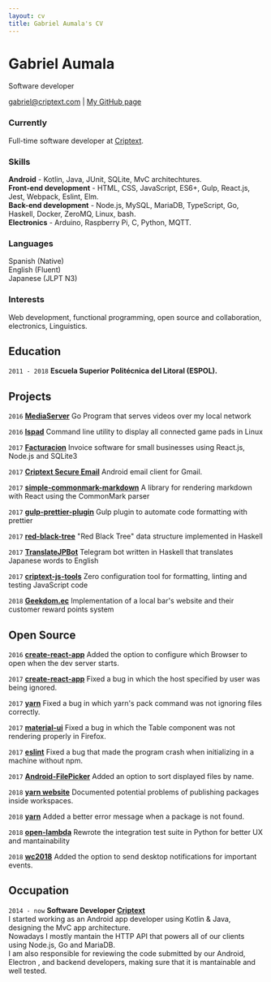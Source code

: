 ```yaml
---
layout: cv
title: Gabriel Aumala's CV
---
```

# Gabriel Aumala
Software developer

<div id="webaddress">
<a href="gabriel@criptext.com">gabriel@criptext.com</a>
| <a href="https://github.com/GAumala">My GitHub page</a>
</div>


### Currently

Full-time software developer at [Criptext](https://criptext.com/).

### Skills

**Android** - Kotlin, Java, JUnit, SQLite, MvC architechtures.<br>
**Front-end development** - HTML, CSS, JavaScript, ES6+, Gulp, React.js, Jest, Webpack, Eslint, Elm.<br>
**Back-end development** - Node.js, MySQL, MariaDB, TypeScript, Go, Haskell, Docker, ZeroMQ, Linux, bash.<br>
**Electronics** - Arduino, Raspberry Pi, C, Python, MQTT. 

### Languages

Spanish (Native)<br>
English (Fluent)<br> 
Japanese (JLPT N3)

### Interests

Web development, functional programming, open source and collaboration,
electronics, Linguistics.


## Education

`2011 - 2018`
__Escuela Superior Politécnica del Litoral (ESPOL).__



## Projects

`2016`
**[MediaServer](https://github.com/GAumala/MediaServer)**
Go Program that serves videos over my local network

`2016`
**[lspad](https://github.com/GAumala/lspad)**
Command line utility to display all connected game pads in Linux

`2017`
**[Facturacion](https://github.com/GAumala/Facturacion)**
Invoice software for small businesses using React.js, Node.js and SQLite3

`2017`
**[Criptext Secure Email](https://play.google.com/store/apps/details?id=com.criptext.secureemail)**
Android email client for Gmail.

`2017`
**[simple-commonmark-markdown](https://github.com/GAumala/simple-commonmark-react)**
A library for rendering markdown with React using the CommonMark parser

`2017`
**[gulp-prettier-plugin](https://github.com/GAumala/gulp-prettier-plugin)**
Gulp plugin to automate code formatting with prettier

`2017`
**[red-black-tree](https://github.com/GAumala/red-black-tree)**
"Red Black Tree" data structure implemented in Haskell

`2017`
**[TranslateJPBot](https://github.com/GAumala/TranslateJPBot)**
Telegram bot written in Haskell that translates Japanese words to English

`2017`
**[criptext-js-tools](https://github.com/Criptext/criptext-js-tools)**
Zero configuration tool for formatting, linting and testing JavaScript code

`2018`
**[Geekdom.ec](https://geekdom.ec)**
Implementation of a local bar's website and their customer reward points system


## Open Source 

`2016`
**[create-react-app](https://github.com/facebookincubator/create-react-app/pull/1148)**
Added the option to configure which Browser to open when the dev server starts.

`2017`
**[create-react-app](https://github.com/facebookincubator/create-react-app/pull/1301)**
Fixed a bug in which the host specified by user was being ignored.

`2017`
**[yarn](https://github.com/yarnpkg/yarn/pull/3538)**
Fixed a bug in which yarn's pack command was not ignoring files correctly.

`2017`
**[material-ui](https://github.com/callemall/material-ui/pull/7484)**
Fixed a bug in which the Table component was not rendering properly in Firefox.

`2017`
**[eslint](https://github.com/eslint/eslint/pull/9169)**
Fixed a bug that made the program crash when initializing in a machine without npm.

`2017`
**[Android-FilePicker](https://github.com/DroidNinja/Android-FilePicker/pull/104)**
Added an option to sort displayed files by name.

`2018`
**[yarn website](https://github.com/yarnpkg/website/pull/755)**
Documented potential problems of publishing packages inside workspaces.

`2018`
**[yarn](https://github.com/yarnpkg/yarn/pull/5213)**
Added a better error message when a package is not found.

`2018`
**[open-lambda](https://github.com/open-lambda/open-lambda/pull/41)**
Rewrote the integration test suite in Python for better UX and mantainability

`2018`
**[wc2018](https://github.com/cedricblondeau/world-cup-2018-cli-dashboard/issues/28)**
Added the option to send desktop notifications for important events.


## Occupation

`2014 - now`
**Software Developer [Criptext](https://criptext.com)**<br>
I started working as an Android app developer using Kotlin & Java, designing the
MvC app architecture.<br>
Nowadays I mostly mantain the HTTP API that powers all of our clients using 
Node.js, Go and MariaDB.<br>
I am also responsible for reviewing the code submitted by our Android, Electron
, and backend developers, making sure that it is mantainable and well tested.


<!-- ### Footer

Last updated: August 2018 -->


